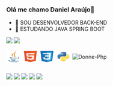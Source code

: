 ### Olá me chamo Daniel Araújo👋

- 🔭 SOU DESENVOLVEDOR BACK-END
- 🌱 ESTUDANDO JAVA SPRING BOOT

<div>
  <img height = "180em" src = "https://github-readme-stats.vercel.app/api?username=techdonne&show_icons=true&theme=merko" />
  <img height = "180em" src = "https://github-readme-stats.vercel.app/api/top-langs?username=techdonne&layout=compact&langs_count=16&show_icons=true&theme=merko" />
</div>

<div style="display: inline_block"><br>
          
  <img align="center" alt="Donne-Java" height="30" width="40" src="imgs/java.png">
  <img align="center" alt="Donne-HTML" height="30" width="40" src="https://raw.githubusercontent.com/devicons/devicon/master/icons/html5/html5-original.svg">
  <img align="center" alt="Donne-CSS" height="30" width="40" src="https://raw.githubusercontent.com/devicons/devicon/master/icons/css3/css3-original.svg">
  <img align="center" alt="Donne-Python" height="30" width="40" src="https://raw.githubusercontent.com/devicons/devicon/master/icons/python/python-original.svg">
  <img align="center" alt="Donne-Php" height="30" width="40" src="php.png">
</div>

  
  ##
 
<div> 
  <a href="https://www.youtube.com/@techdonne" target="_blank"><img src="https://img.shields.io/badge/YouTube-FF0000?style=for-the-badge&logo=youtube&logoColor=white" target="_blank"></a>
  <a href="https://www.instagram.com/techdonne" target="_blank"><img src="https://img.shields.io/badge/-Instagram-%23E4405F?style=for-the-badge&logo=instagram&logoColor=white" target="_blank"></a>
 <a href="https://discord.gg/664619846884917276" target="_blank"><img src="https://img.shields.io/badge/Discord-7289DA?style=for-the-badge&logo=discord&logoColor=white" target="_blank"></a> 
  <a href = "mailto:dannielaraujooficial@gmail.com"><img src="https://img.shields.io/badge/-Gmail-%23333?style=for-the-badge&logo=gmail&logoColor=white" target="_blank"></a>
  <a href="https://www.linkedin.com/in/daniel-da-silva-de-ara%C3%BAjo-b4339a241/" target="_blank"><img src="https://img.shields.io/badge/-LinkedIn-%230077B5?style=for-the-badge&logo=linkedin&logoColor=white" target="_blank"></a> 
  
</div>
